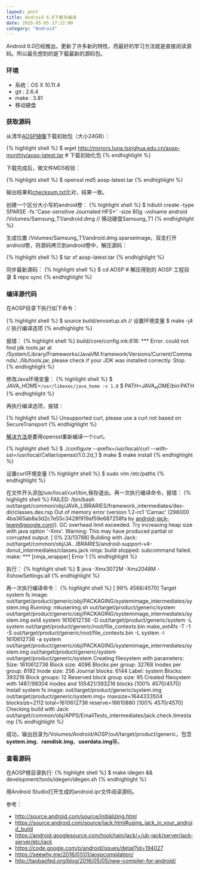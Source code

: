 ```yaml
---
layout: post
title: Android 6.0下载与编译
date: 2016-05-05 17:22:00
category: "Android"
---
```


Android 6.0已经推出，更新了许多新的特性，而最好的学习方法就是直接阅读源码。所以最先想到的是下载最新的源码包。

### 环境
- 系统：OS X 10.11.4
- git : 2.6.4
- make : 3.81
- 移动硬盘

### 获取源码
从清华[AOSP镜像](https://mirrors.tuna.tsinghua.edu.cn/help/AOSP/)下载初始包（大小24GB）：

{% highlight shell %}
$ wget http://mirrors.tuna.tsinghua.edu.cn/aosp-monthly/aosp-latest.tar # 下载初始化包
{% endhighlight %}

下载完成后，做文件MD5校验：

{% highlight shell %}
$ openssl md5 aosp-latest.tar
{% endhighlight %}

输出结果和[checksum.txt](https://mirrors.tuna.tsinghua.edu.cn/aosp-monthly/checksum.txt)比对，结果一致。

创建一个区分大小写的android卷：
{% highlight shell %}
$ hdiutil create -type SPARSE -fs 'Case-sensitive Journaled HFS+' -size 80g -volname android /Volumes/Samsung_T1/android.dmg // 移动硬盘Samsung_T1
{% endhighlight %}

生成位置 /Volumes/Samsung_T1/android.dmg.sparseimage。双击打开android卷，将源码拷贝到android卷中，解压源码：

{% highlight shell %}
$ tar xf aosp-latest.tar
{% endhighlight %}

同步最新源码：
{% highlight shell %}
$ cd AOSP   # 解压得到的 AOSP 工程目录
$ repo sync
{% endhighlight %}

### 编译源代码
在AOSP目录下执行如下命令：

{% highlight shell %}
$ source build/envsetup.sh // 设置环境变量
$ make -j4 // 执行编译选项
{% endhighlight %}

报错：
{% highlight shell %}
build/core/config.mk:618: *** Error: could not find jdk tools.jar at /System/Library/Frameworks/JavaVM.framework/Versions/Current/Commands/../lib/tools.jar, please check if your JDK was installed correctly.  Stop.
{% endhighlight %}

修改Java环境变量：
{% highlight shell %}
$ JAVA_HOME=`/usr/libexec/java_home -v 1.8`
$ PATH=${JAVA_HOME}/bin:$PATH
{% endhighlight %}

再执行编译选项，报错：

{% highlight shell %}
Unsupported curl, please use a curl not based on SecureTransport
{% endhighlight %}

[解决方法](http://stackoverflow.com/questions/33318756/while-i-make-the-source-of-android-6-0-it-failed)是要用openssl重新编译一个curl。

{% highlight shell %}
$ ./configure --prefix=/usr/local/curl --with-ssl=/usr/local/Cellar/openssl/1.0.2d_1
$ make
$ make install
{% endhighlight %}

设置curl环境变量
{% highlight shell %}
$ sudo vim /etc/paths
{% endhighlight %}

在文件开头添加/usr/local/curl/bin,保存退出。再一次执行编译命令，报错：
{% highlight shell %}
FAILED: /bin/bash out/target/common/obj/JAVA_LIBRARIES/framework_intermediates/dex-dir/classes.dex.rsp
Out of memory error (version 1.2-rc1 'Carnac' (296000 4ba365ab8a3d2c7e55c3428f919af59e687258fa by android-jack-team@google.com)).
GC overhead limit exceeded.
Try increasing heap size with java option '-Xmx<size>'.
Warning: This may have produced partial or corrupted output.
[  0% 23/13788] Building with Jack: out/target/common/obj/JA...IBRARIES/android-support-v4-donut_intermediates/classes.jack
ninja: build stopped: subcommand failed.
make: *** [ninja_wrapper] Error 1
{% endhighlight %}

执行：
{% highlight shell %}
$ java -Xmx3072M -Xms2048M -XshowSettings:all
{% endhighlight %}

再一次执行编译命令：
{% highlight shell %}
[ 99% 4568/4570] Target system fs image: out/target/product/generic/obj/PACKAGING/systemimage_intermediates/system.img
Running:  mkuserimg.sh out/target/product/generic/system out/target/product/generic/obj/PACKAGING/systemimage_intermediates/system.img ext4 system 1610612736 -D out/target/product/generic/system -L system out/target/product/generic/root/file_contexts.bin
make_ext4fs -T -1 -S out/target/product/generic/root/file_contexts.bin -L system -l 1610612736 -a system out/target/product/generic/obj/PACKAGING/systemimage_intermediates/system.img out/target/product/generic/system out/target/product/generic/system
Creating filesystem with parameters:
    Size: 1610612736
    Block size: 4096
    Blocks per group: 32768
    Inodes per group: 8192
    Inode size: 256
    Journal blocks: 6144
    Label: system
    Blocks: 393216
    Block groups: 12
    Reserved block group size: 95
Created filesystem with 1487/98304 inodes and 105421/393216 blocks
[100% 4570/4570] Install system fs image: out/target/product/generic/system.img
out/target/product/generic/system.img+ maxsize=1644333504 blocksize=2112 total=1610612736 reserve=16610880
[100% 4570/4570] Checking build with Jack: out/target/common/obj/APPS/EmailTests_intermediates/jack.check.timestamp
{% endhighlight %}

成功，输出目录为/Volumes/Android/AOSP/out/target/product/generic，包含**system.img**、**ramdisk.img**、**userdata.img**等。

### 查看源码

在AOSP根目录执行:
{% highlight shell %}
$ make idegen && development/tools/idegen/idegen.sh
{% endhighlight %}

 用Android Studio打开生成的android.ipr文件阅读源码。

 参考：

 - <http://source.android.com/source/initializing.html>
 - <https://source.android.com/source/jack.html#using_jack_in_your_android_build>
 - <https://android.googlesource.com/toolchain/jack/+/ub-jack/server/jack-server/etc/jack>
 - <https://code.google.com/p/android/issues/detail?id=194027>
 - <https://seewhy.me/2016/01/01/aospcompilation/>
 - <http://taobaofed.org/blog/2016/05/05/new-compiler-for-android/>
